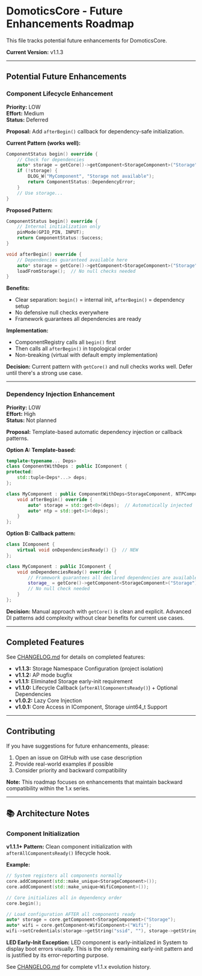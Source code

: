 # DomoticsCore - Future Enhancements Roadmap

This file tracks potential future enhancements for DomoticsCore.

**Current Version:** v1.1.3

---

## Potential Future Enhancements

### Component Lifecycle Enhancement
**Priority:** LOW  
**Effort:** Medium  
**Status:** Deferred

**Proposal:** Add `afterBegin()` callback for dependency-safe initialization.

**Current Pattern (works well):**
```cpp
ComponentStatus begin() override {
    // Check for dependencies
    auto* storage = getCore()->getComponent<StorageComponent>("Storage");
    if (!storage) {
        DLOG_W("MyComponent", "Storage not available");
        return ComponentStatus::DependencyError;
    }
    // Use storage...
}
```

**Proposed Pattern:**
```cpp
ComponentStatus begin() override {
    // Internal initialization only
    pinMode(GPIO_PIN, INPUT);
    return ComponentStatus::Success;
}

void afterBegin() override {
    // Dependencies guaranteed available here
    auto* storage = getCore()->getComponent<StorageComponent>("Storage");
    loadFromStorage();  // No null checks needed
}
```

**Benefits:**
- Clear separation: `begin()` = internal init, `afterBegin()` = dependency setup
- No defensive null checks everywhere
- Framework guarantees all dependencies are ready

**Implementation:**
- ComponentRegistry calls all `begin()` first
- Then calls all `afterBegin()` in topological order
- Non-breaking (virtual with default empty implementation)

**Decision:** Current pattern with `getCore()` and null checks works well. Defer until there's a strong use case.

---

### Dependency Injection Enhancement
**Priority:** LOW  
**Effort:** High  
**Status:** Not planned

**Proposal:** Template-based automatic dependency injection or callback patterns.

**Option A: Template-based:**
```cpp
template<typename... Deps>
class ComponentWithDeps : public IComponent {
protected:
    std::tuple<Deps*...> deps;
};

class MyComponent : public ComponentWithDeps<StorageComponent, NTPComponent> {
    void afterBegin() override {
        auto* storage = std::get<0>(deps);  // Automatically injected
        auto* ntp = std::get<1>(deps);
    }
};
```

**Option B: Callback pattern:**
```cpp
class IComponent {
    virtual void onDependenciesReady() {}  // NEW
};

class MyComponent : public IComponent {
    void onDependenciesReady() override {
        // Framework guarantees all declared dependencies are available
        storage_ = getCore()->getComponent<StorageComponent>("Storage");
        // No null check needed
    }
};
```

**Decision:** Manual approach with `getCore()` is clean and explicit. Advanced DI patterns add complexity without clear benefits for current use cases.

---

## Completed Features

See [CHANGELOG.md](CHANGELOG.md) for details on completed features:
- **v1.1.3:** Storage Namespace Configuration (project isolation)
- **v1.1.2:** AP mode bugfix
- **v1.1.1:** Eliminated Storage early-init requirement
- **v1.1.0:** Lifecycle Callback (`afterAllComponentsReady()`) + Optional Dependencies
- **v1.0.2:** Lazy Core Injection
- **v1.0.1:** Core Access in IComponent, Storage uint64_t Support

---

## Contributing

If you have suggestions for future enhancements, please:
1. Open an issue on GitHub with use case description
2. Provide real-world examples if possible
3. Consider priority and backward compatibility

**Note:** This roadmap focuses on enhancements that maintain backward compatibility within the 1.x series.

---

## 📚 Architecture Notes

### Component Initialization

**v1.1.1+ Pattern:** Clean component initialization with `afterAllComponentsReady()` lifecycle hook.

**Example:**
```cpp
// System registers all components normally
core.addComponent(std::make_unique<StorageComponent>());
core.addComponent(std::make_unique<WifiComponent>());

// Core initializes all in dependency order
core.begin();

// Load configuration AFTER all components ready
auto* storage = core.getComponent<StorageComponent>("Storage");
auto* wifi = core.getComponent<WifiComponent>("Wifi");
wifi->setCredentials(storage->getString("ssid", ""), storage->getString("password", ""));
```

**LED Early-Init Exception:** LED component is early-initialized in System to display boot errors visually. This is the only remaining early-init pattern and is justified by its error-reporting purpose.

See [CHANGELOG.md](CHANGELOG.md) for complete v1.1.x evolution history.

